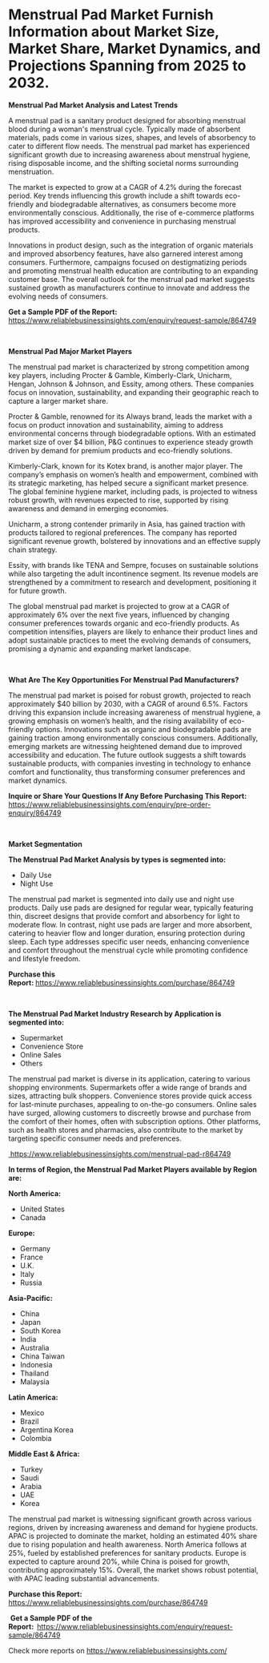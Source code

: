<p><h1>Menstrual Pad Market Furnish Information about Market Size, Market Share, Market Dynamics, and Projections Spanning from 2025 to 2032.</h1></p><p><strong>Menstrual Pad Market Analysis and Latest Trends</strong></p>
<p><p>A menstrual pad is a sanitary product designed for absorbing menstrual blood during a woman's menstrual cycle. Typically made of absorbent materials, pads come in various sizes, shapes, and levels of absorbency to cater to different flow needs. The menstrual pad market has experienced significant growth due to increasing awareness about menstrual hygiene, rising disposable income, and the shifting societal norms surrounding menstruation. </p><p>The market is expected to grow at a CAGR of 4.2% during the forecast period. Key trends influencing this growth include a shift towards eco-friendly and biodegradable alternatives, as consumers become more environmentally conscious. Additionally, the rise of e-commerce platforms has improved accessibility and convenience in purchasing menstrual products. </p><p>Innovations in product design, such as the integration of organic materials and improved absorbency features, have also garnered interest among consumers. Furthermore, campaigns focused on destigmatizing periods and promoting menstrual health education are contributing to an expanding customer base. The overall outlook for the menstrual pad market suggests sustained growth as manufacturers continue to innovate and address the evolving needs of consumers.</p></p>
<p><strong>Get a Sample PDF of the Report:&nbsp;</strong> <a href="https://www.reliablebusinessinsights.com/enquiry/request-sample/864749?utm_campaign=3453&utm_medium=2&utm_source=Github&utm_content=ia&utm_term=04042025&utm_id=menstrual-pad">https://www.reliablebusinessinsights.com/enquiry/request-sample/864749</a></p>
<p>&nbsp;</p>
<p><strong>Menstrual Pad Major Market Players</strong></p>
<p><p>The menstrual pad market is characterized by strong competition among key players, including Procter & Gamble, Kimberly-Clark, Unicharm, Hengan, Johnson & Johnson, and Essity, among others. These companies focus on innovation, sustainability, and expanding their geographic reach to capture a larger market share.</p><p>Procter & Gamble, renowned for its Always brand, leads the market with a focus on product innovation and sustainability, aiming to address environmental concerns through biodegradable options. With an estimated market size of over $4 billion, P&G continues to experience steady growth driven by demand for premium products and eco-friendly solutions.</p><p>Kimberly-Clark, known for its Kotex brand, is another major player. The company’s emphasis on women’s health and empowerment, combined with its strategic marketing, has helped secure a significant market presence. The global feminine hygiene market, including pads, is projected to witness robust growth, with revenues expected to rise, supported by rising awareness and demand in emerging economies.</p><p>Unicharm, a strong contender primarily in Asia, has gained traction with products tailored to regional preferences. The company has reported significant revenue growth, bolstered by innovations and an effective supply chain strategy. </p><p>Essity, with brands like TENA and Sempre, focuses on sustainable solutions while also targeting the adult incontinence segment. Its revenue models are strengthened by a commitment to research and development, positioning it for future growth.</p><p>The global menstrual pad market is projected to grow at a CAGR of approximately 6% over the next five years, influenced by changing consumer preferences towards organic and eco-friendly products. As competition intensifies, players are likely to enhance their product lines and adopt sustainable practices to meet the evolving demands of consumers, promising a dynamic and expanding market landscape.</p></p>
<p>&nbsp;</p>
<p><strong>What Are The Key Opportunities For Menstrual Pad Manufacturers?</strong></p>
<p><p>The menstrual pad market is poised for robust growth, projected to reach approximately $40 billion by 2030, with a CAGR of around 6.5%. Factors driving this expansion include increasing awareness of menstrual hygiene, a growing emphasis on women’s health, and the rising availability of eco-friendly options. Innovations such as organic and biodegradable pads are gaining traction among environmentally conscious consumers. Additionally, emerging markets are witnessing heightened demand due to improved accessibility and education. The future outlook suggests a shift towards sustainable products, with companies investing in technology to enhance comfort and functionality, thus transforming consumer preferences and market dynamics.</p></p>
<p><strong>Inquire or Share Your Questions If Any Before Purchasing This Report:</strong> <a href="https://www.reliablebusinessinsights.com/enquiry/pre-order-enquiry/864749?utm_campaign=3453&utm_medium=2&utm_source=Github&utm_content=ia&utm_term=04042025&utm_id=menstrual-pad">https://www.reliablebusinessinsights.com/enquiry/pre-order-enquiry/864749</a></p>
<p>&nbsp;</p>
<p><strong>Market Segmentation</strong></p>
<p><strong>The Menstrual Pad Market Analysis by types is segmented into:</strong></p>
<p><ul><li>Daily Use</li><li>Night Use</li></ul></p>
<p><p>The menstrual pad market is segmented into daily use and night use products. Daily use pads are designed for regular wear, typically featuring thin, discreet designs that provide comfort and absorbency for light to moderate flow. In contrast, night use pads are larger and more absorbent, catering to heavier flow and longer duration, ensuring protection during sleep. Each type addresses specific user needs, enhancing convenience and comfort throughout the menstrual cycle while promoting confidence and lifestyle freedom.</p></p>
<p><strong>Purchase this Report:&nbsp;</strong><a href="https://www.reliablebusinessinsights.com/purchase/864749?utm_campaign=3453&utm_medium=2&utm_source=Github&utm_content=ia&utm_term=04042025&utm_id=menstrual-pad">https://www.reliablebusinessinsights.com/purchase/864749</a></p>
<p>&nbsp;</p>
<p><strong>The Menstrual Pad Market Industry Research by Application is segmented into:</strong></p>
<p><ul><li>Supermarket</li><li>Convenience Store</li><li>Online Sales</li><li>Others</li></ul></p>
<p><p>The menstrual pad market is diverse in its application, catering to various shopping environments. Supermarkets offer a wide range of brands and sizes, attracting bulk shoppers. Convenience stores provide quick access for last-minute purchases, appealing to on-the-go consumers. Online sales have surged, allowing customers to discreetly browse and purchase from the comfort of their homes, often with subscription options. Other platforms, such as health stores and pharmacies, also contribute to the market by targeting specific consumer needs and preferences.</p></p>
<p><a href="https://www.reliablebusinessinsights.com/menstrual-pad-r864749?utm_campaign=3453&utm_medium=2&utm_source=Github&utm_content=ia&utm_term=04042025&utm_id=menstrual-pad">&nbsp;https://www.reliablebusinessinsights.com/menstrual-pad-r864749</a></p>
<p><strong>In terms of Region, the Menstrual Pad Market Players available by Region are:</strong></p>
<p>
    <p> <strong> North America: </strong>
        <ul>
            <li>United States</li>
            <li>Canada</li>
        </ul>
        </p> 
    <p> <strong> Europe: </strong>
        <ul>
            <li>Germany</li>
            <li>France</li>
            <li>U.K.</li>
            <li>Italy</li>
            <li>Russia</li>
        </ul>
        </p> 
    <p> <strong> Asia-Pacific: </strong>
        <ul>
            <li>China</li>
            <li>Japan</li>
            <li>South Korea</li>
            <li>India</li>
            <li>Australia</li>
            <li>China Taiwan</li>
            <li>Indonesia</li>
            <li>Thailand</li>
            <li>Malaysia</li>
        </ul>
        </p> 
    <p> <strong> Latin America: </strong>
        <ul>
            <li>Mexico</li>
            <li>Brazil</li>
            <li>Argentina Korea</li>
            <li>Colombia</li>
        </ul>
        </p> 
    <p> <strong> Middle East & Africa: </strong>
        <ul>
            <li>Turkey</li>
            <li>Saudi</li>
            <li>Arabia</li>
            <li>UAE</li>
            <li>Korea</li>
        </ul>
    </p>
    </p>
<p><p>The menstrual pad market is witnessing significant growth across various regions, driven by increasing awareness and demand for hygiene products. APAC is projected to dominate the market, holding an estimated 40% share due to rising population and health awareness. North America follows at 25%, fueled by established preferences for sanitary products. Europe is expected to capture around 20%, while China is poised for growth, contributing approximately 15%. Overall, the market shows robust potential, with APAC leading substantial advancements.</p></p>
<p><strong>Purchase this Report: </strong><a href="https://www.reliablebusinessinsights.com/purchase/864749?utm_campaign=3453&utm_medium=2&utm_source=Github&utm_content=ia&utm_term=04042025&utm_id=menstrual-pad">https://www.reliablebusinessinsights.com/purchase/864749</a></p>
<p>&nbsp;<strong>Get a Sample PDF of the Report:&nbsp;&nbsp;</strong><a href="https://www.reliablebusinessinsights.com/enquiry/request-sample/864749?utm_campaign=3453&utm_medium=2&utm_source=Github&utm_content=ia&utm_term=04042025&utm_id=menstrual-pad">https://www.reliablebusinessinsights.com/enquiry/request-sample/864749</a></p>
<p><strong></strong></p>
<p>Check more reports on <a href="https://www.reliablebusinessinsights.com/?utm_campaign=3453&utm_medium=2&utm_source=Github&utm_content=ia&utm_term=04042025&utm_id=menstrual-pad">https://www.reliablebusinessinsights.com/</a></p>